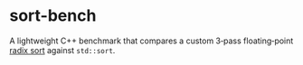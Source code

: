 # sort-bench

A lightweight C++ benchmark that compares a custom 3‑pass floating‑point [radix sort](http://stereopsis.com/radix.html) against `std::sort`.

